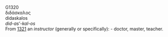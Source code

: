 G1320  
διδάσκαλος  
didaskalos  
*did-as‘-kal-os*  
From [1321](g1321) an *instructor* (generally or specifically): -
doctor, master, teacher.  
